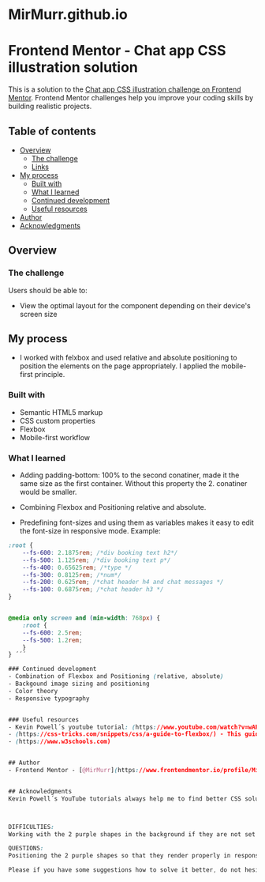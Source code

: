 # MirMurr.github.io
# Frontend Mentor - Chat app CSS illustration solution

This is a solution to the [Chat app CSS illustration challenge on Frontend Mentor](https://www.frontendmentor.io/challenges/chat-app-css-illustration-O5auMkFqY). Frontend Mentor challenges help you improve your coding skills by building realistic projects. 

## Table of contents
- [Overview](#overview)
  - [The challenge](#the-challenge)
  - [Links](#links)
- [My process](#my-process)
  - [Built with](#built-with)
  - [What I learned](#what-i-learned)
  - [Continued development](#continued-development)
  - [Useful resources](#useful-resources)
- [Author](#author)
- [Acknowledgments](#acknowledgments)


## Overview

### The challenge
Users should be able to:

- View the optimal layout for the component depending on their device's screen size


## My process
- I worked with felxbox and used relative and absolute positioning to position the elements on the page appropriately. I applied the mobile-first principle.


### Built with
- Semantic HTML5 markup
- CSS custom properties
- Flexbox
- Mobile-first workflow


### What I learned
- Adding padding-bottom: 100% to the second conatiner, made it the same size as the first container. Without this property the 2. conatiner would be smaller.

- Combining Flexbox and Positioning relative and absolute.

- Predefining font-sizes and using them as variables makes it easy to edit the font-size in responsive mode. Example: 

```css
:root {
    --fs-600: 2.1875rem; /*div booking text h2*/
    --fs-500: 1.125rem; /*div booking text p*/
    --fs-400: 0.65625rem; /*type */
    --fs-300: 0.8125rem; /*num*/
    --fs-200: 0.625rem; /*chat header h4 and chat messages */
    --fs-100: 0.6875rem; /*chat header h3 */
}


@media only screen and (min-width: 768px) {
    :root {
    --fs-600: 2.5rem;
    --fs-500: 1.2rem; 
    }
} ´´´

### Continued development
- Combination of Flexbox and Positioning (relative, absolute)
- Backgound image sizing and positioning
- Color theory
- Responsive typography


### Useful resources
- Kevin Powell´s youtube tutorial: (https://www.youtube.com/watch?v=wARbgs5Fmuw) - Helped me with responsive typography and how to change the font sizes easily in the media queries.
- (https://css-tricks.com/snippets/css/a-guide-to-flexbox/) - This guide helped me with flexbox properties.
- (https://www.w3schools.com)


## Author
- Frontend Mentor - [@MirMurr](https://www.frontendmentor.io/profile/MirMurr)


## Acknowledgments
Kevin Powell´s YouTube tutorials always help me to find better CSS solutions. 



DIFFICULTIES: 
Working with the 2 purple shapes in the background if they are not set as a background image. I coded both shapes and tried to work with positioning. However in responsive mode it wasn´t successful. That´s why I set the images as backgound image. 

QUESTIONS: 
Positioning the 2 purple shapes so that they render properly in responsive mode. 

Please if you have some suggestions how to solve it better, do not hesitate to share. :)
